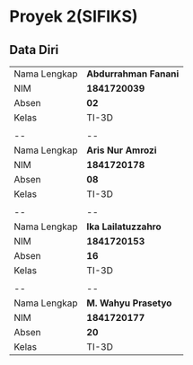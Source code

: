 # Proyek 2(SIFIKS)

## Data Diri

|  |  |
|--|--|
| Nama Lengkap | **Abdurrahman Fanani** |
| NIM | **1841720039** |
| Absen | **02** |
| Kelas | TI-3D |
|  |  |
|--|--|
| Nama Lengkap | **Aris Nur Amrozi** |
| NIM | **1841720178** |
| Absen | **08** |
| Kelas | TI-3D |
|  |  |
|--|--|
| Nama Lengkap | **Ika Lailatuzzahro** |
| NIM | **1841720153** |
| Absen | **16** |
| Kelas | TI-3D |
|  |  |
|--|--|
| Nama Lengkap | **M. Wahyu Prasetyo** |
| NIM | **1841720177** |
| Absen | **20** |
| Kelas | TI-3D |

